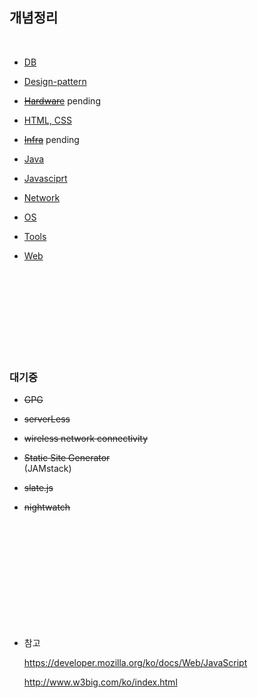 ## 개념정리

<br>

- [DB](./DB/)

- [Design-pattern](./DesignPattern/)

- ~~[Hardware](./Hardware/)~~ pending

- [HTML, CSS](./HTML-CSS/)

- ~~[Infra](./Infra/)~~ pending

- [Java](./Java/)

- [Javasciprt](./Javascript/)

- [Network](./Network/)

- [OS](./OS/)

- [Tools](./Tools/)

- [Web](./Web/)

<br>
<br>
<br>
<br>
<br>
<br>
<br>
<br>

### **대기중**

- ~~GPG~~

- ~~serverLess~~

- ~~wireless network connectivity~~

- ~~Static Site Generator~~  
  (JAMstack)

- ~~slate.js~~

- ~~nightwatch~~

<br>
<br>
<br>
<br>
<br>
<br>
<br>
<br>
<br>
<br>

- 참고

  https://developer.mozilla.org/ko/docs/Web/JavaScript

  http://www.w3big.com/ko/index.html
